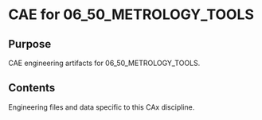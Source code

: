 # CAE for 06_50_METROLOGY_TOOLS

## Purpose
CAE engineering artifacts for 06_50_METROLOGY_TOOLS.

## Contents
Engineering files and data specific to this CAx discipline.
